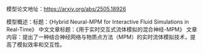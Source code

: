 模型论文地址：https://arxiv.org/abs/2505.18926

模型概述：标题：《Hybrid Neural-MPM for Interactive Fluid Simulations in Real-Time》
中文文章标题：《用于实时交互式流体模拟的混合神经-MPM》
文章内容：提出了一种结合神经网络与物质点方法（MPM）的实时流体模拟技术，提高了模拟效率和交互性。
